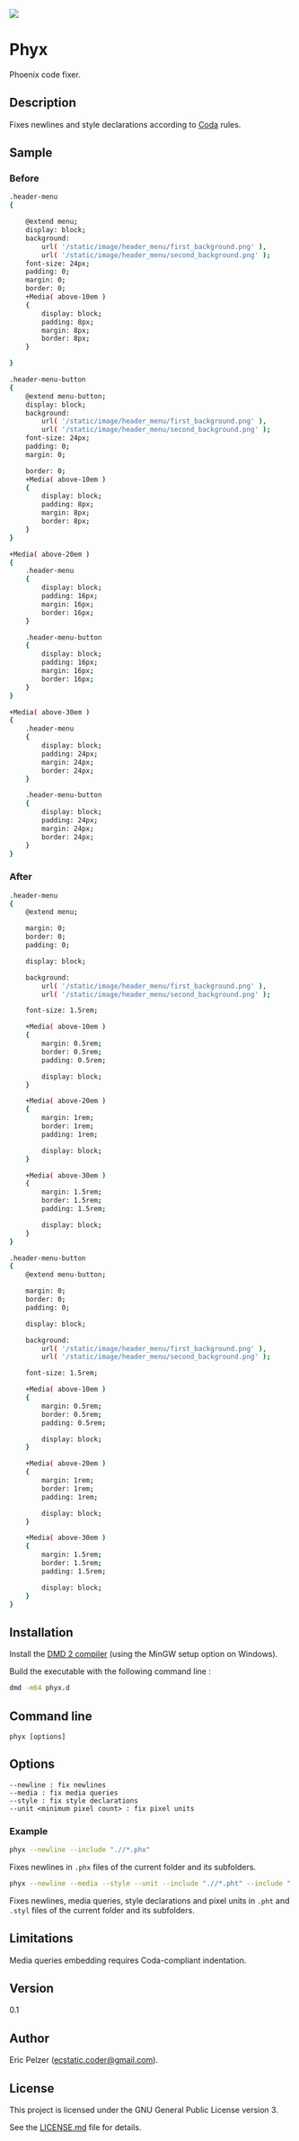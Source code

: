 ![](https://github.com/senselogic/PHYX/blob/master/LOGO/phyx.png)

# Phyx

Phoenix code fixer.

## Description

Fixes newlines and style declarations according to [Coda](https://github.com/senselogic/CODA) rules.

## Sample

### Before

```bash
.header-menu
{

    @extend menu;
    display: block;
    background:
        url( '/static/image/header_menu/first_background.png' ),
        url( '/static/image/header_menu/second_background.png' );
    font-size: 24px;
    padding: 0;
    margin: 0;
    border: 0;
    +Media( above-10em )
    {
        display: block;
        padding: 8px;
        margin: 8px;
        border: 8px;
    }

}

.header-menu-button
{
    @extend menu-button;
    display: block;
    background:
        url( '/static/image/header_menu/first_background.png' ),
        url( '/static/image/header_menu/second_background.png' );
    font-size: 24px;
    padding: 0;
    margin: 0;

    border: 0;
    +Media( above-10em )
    {
        display: block;
        padding: 8px;
        margin: 8px;
        border: 8px;
    }
}

+Media( above-20em )
{
    .header-menu
    {
        display: block;
        padding: 16px;
        margin: 16px;
        border: 16px;
    }

    .header-menu-button
    {
        display: block;
        padding: 16px;
        margin: 16px;
        border: 16px;
    }
}

+Media( above-30em )
{
    .header-menu
    {
        display: block;
        padding: 24px;
        margin: 24px;
        border: 24px;
    }

    .header-menu-button
    {
        display: block;
        padding: 24px;
        margin: 24px;
        border: 24px;
    }
}
```

### After

```bash
.header-menu
{
    @extend menu;

    margin: 0;
    border: 0;
    padding: 0;

    display: block;

    background:
        url( '/static/image/header_menu/first_background.png' ),
        url( '/static/image/header_menu/second_background.png' );

    font-size: 1.5rem;

    +Media( above-10em )
    {
        margin: 0.5rem;
        border: 0.5rem;
        padding: 0.5rem;

        display: block;
    }

    +Media( above-20em )
    {
        margin: 1rem;
        border: 1rem;
        padding: 1rem;

        display: block;
    }

    +Media( above-30em )
    {
        margin: 1.5rem;
        border: 1.5rem;
        padding: 1.5rem;

        display: block;
    }
}

.header-menu-button
{
    @extend menu-button;

    margin: 0;
    border: 0;
    padding: 0;

    display: block;

    background:
        url( '/static/image/header_menu/first_background.png' ),
        url( '/static/image/header_menu/second_background.png' );

    font-size: 1.5rem;

    +Media( above-10em )
    {
        margin: 0.5rem;
        border: 0.5rem;
        padding: 0.5rem;

        display: block;
    }

    +Media( above-20em )
    {
        margin: 1rem;
        border: 1rem;
        padding: 1rem;

        display: block;
    }

    +Media( above-30em )
    {
        margin: 1.5rem;
        border: 1.5rem;
        padding: 1.5rem;

        display: block;
    }
}
```

## Installation

Install the [DMD 2 compiler](https://dlang.org/download.html) (using the MinGW setup option on Windows).

Build the executable with the following command line :

```bash
dmd -m64 phyx.d
```

## Command line

```
phyx [options]
```

## Options

```
--newline : fix newlines
--media : fix media queries
--style : fix style declarations
--unit <minimum pixel count> : fix pixel units
```

### Example

```bash
phyx --newline --include ".//*.phx"
```

Fixes newlines in `.phx` files of the current folder and its subfolders.

```bash
phyx --newline --media --style --unit --include ".//*.pht" --include ".//*.styl"
```

Fixes newlines, media queries, style declarations and pixel units in `.pht` and `.styl` files of the current folder and its subfolders.

## Limitations

Media queries embedding requires Coda-compliant indentation.

## Version

0.1

## Author

Eric Pelzer (ecstatic.coder@gmail.com).

## License

This project is licensed under the GNU General Public License version 3.

See the [LICENSE.md](LICENSE.md) file for details.
